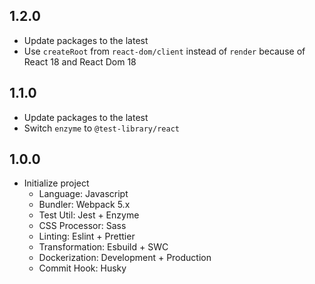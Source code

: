 ## 1.2.0

- Update packages to the latest
- Use `createRoot` from `react-dom/client` instead of `render` because of React 18 and React Dom 18

## 1.1.0

- Update packages to the latest
- Switch `enzyme` to `@test-library/react`

## 1.0.0

- Initialize project
  - Language: Javascript
  - Bundler: Webpack 5.x
  - Test Util: Jest + Enzyme
  - CSS Processor: Sass
  - Linting: Eslint + Prettier
  - Transformation: Esbuild + SWC
  - Dockerization: Development + Production
  - Commit Hook: Husky
